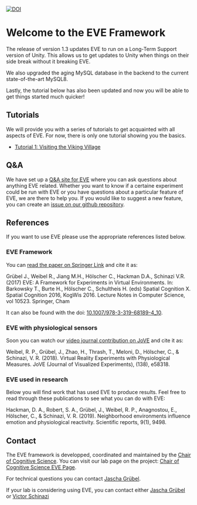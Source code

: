 [![DOI](https://zenodo.org/badge/167457116.svg)](https://zenodo.org/badge/latestdoi/167457116)
# Welcome to the EVE Framework

The release of version 1.3 updates EVE to run on a Long-Term Support version of Unity. This allows us to get updates to Unity when things on their side break without it breaking EVE.

We also upgraded the aging MySQL database in the backend to the current state-of-the-art MySQL8.

Lastly, the tutorial below has also been updated and now you will be able to get things started much quicker!

## Tutorials

We will provide you with a series of tutorials to get acquainted with all aspects of EVE. For now, there is only one tutorial showing you the basics.

 * [Tutorial 1: Visiting the Viking Village](https://www.files.ethz.ch/cog/EVE_tutorial.pdf)

## Q&A

We have set up a [Q&A site for EVE](https://eve.qhub.com/) where you can ask questions about anything EVE related. Whether you want to know if a certaine experiment could be run with EVE or you have questions about a particular feature of EVE, we are there to help you. If you would like to suggest a new feature, you can create an [issue on our github repository](https://github.com/cog-ethz/EVE/issues).

## References

If you want to use EVE please use the appropriate references listed below.

### EVE Framework

You can [read the paper on Springer Link](https://link.springer.com/chapter/10.1007/978-3-319-68189-4_10) and cite it as:

Grübel J., Weibel R., Jiang M.H., Hölscher C., Hackman D.A., Schinazi V.R. (2017) EVE: A Framework for Experiments in Virtual Environments. In: Barkowsky T., Burte H., Hölscher C., Schultheis H. (eds) Spatial Cognition X. Spatial Cognition 2016, KogWis 2016. Lecture Notes in Computer Science, vol 10523. Springer, Cham

It can also be found with the doi: [10.1007/978-3-319-68189-4_10](https://doi.org/10.1007/978-3-319-68189-4_10).

### EVE with physiological sensors

Soon you can watch our [video journal contribution on JoVE](https://www.jove.com/video/58318/virtual-reality-experiments-with-physiological-measures) and cite it as:

Weibel, R. P., Grübel, J., Zhao, H., Thrash, T., Meloni, D., Hölscher, C., & Schinazi, V. R. (2018). Virtual Reality Experiments with Physiological Measures. JoVE (Journal of Visualized Experiments), (138), e58318.

### EVE used in research

Below you will find work that has used EVE to produce results. Feel free to read through these publications to see what you can do with EVE:

Hackman, D. A., Robert, S. A., Grübel, J., Weibel, R. P., Anagnostou, E., Hölscher, C., & Schinazi, V. R. (2019). Neighborhood environments influence emotion and physiological reactivity. Scientific reports, 9(1), 9498.


## Contact

The EVE framework is developped, coordinated and maintained by the [Chair of Cognitive Science](http://www.cog.ethz.ch/). You can visit our lab page on the project: [Chair of Cognitive Science EVE Page](http://www.cog.ethz.ch/the-lab/eve).

For technical questions you can contact [Jascha Grübel](http://www.cog.ethz.ch/people/jascha-gruebel-phd-candidate.html).

If your lab is considering using EVE, you can contact either [Jascha Grübel](http://www.cog.ethz.ch/people/jascha-gruebel-phd-candidate.html) or [Victor Schinazi](http://www.cog.ethz.ch/people/dr--victor-schinazi.html)
